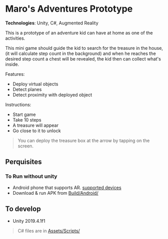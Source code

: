 Maro's Adventures Prototype
==

__Technologies__: Unity, C#, Augmented Reality

This is a prototype of an adventure kid can have at home as one of the activities.

This mini game should guide the kid to search for the treasure in the house, (it will calculate step count in the background) and when he reaches the desired step count a chest will be revealed, the kid then can collect what's inside.

Features:
- Deploy virtual objects
- Detect planes
- Detect proximity with deployed object

Instructions:
- Start game
- Take 10 steps
- A treasure will appear
- Go close to it to unlock

> You can deploy the treasure box at the arrow by tapping on the screen.

## Perquisites
### To Run without unity
- Android phone that supports AR. [supported devices](https://developers.google.com/ar/discover/supported-devices)
- Download & run APK from [Build/Android/](https://github.com/bahyali/CODE-CHALLENGE-July-1/tree/master/Build/Android)

## To develop
- Unity 2019.4.1f1

> C# files are in [Assets/Scripts/](https://github.com/bahyali/CODE-CHALLENGE-July-1/tree/master/Assets/Scripts)